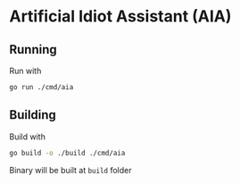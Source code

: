 # Artificial Idiot Assistant (AIA)
## Running
Run with 
```bash
go run ./cmd/aia
```

## Building
Build with
```bash
go build -o ./build ./cmd/aia
```
Binary will be built at `build` folder